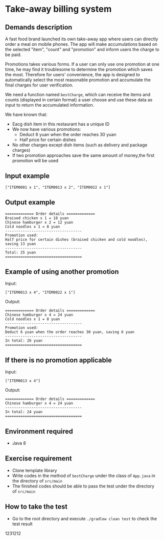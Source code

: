 # Take-away billing system

## Demands description

A fast food brand launched its own take-away app where users can directly order a meal on mobile phones. The app will make accumulations based on the selected "item", "count" and "promotion" and inform users the charge to be paid.

Promotions takes various forms. If a user can only use one promotion at one time, he may find it troublesome to determine the promotion which saves the most. Therefore for users' convenience, the app is designed to automatically select the most reasonable promotion and accumulate the final charges for user verification.

We need a function named `bestCharge`, which can receive the items and counts (displayed in certain format) a user choose and use these data as input to return the accumulated information.

We have known that:

- Eacg dish item in this restaurant has a unique ID
- We now have various promotions:
  - Deduct 6 yuan when the order reaches 30 yuan
  - Half price for certain dishes
- No other charges except dish items (such as delivery and package charges)
- If two promotion approaches save the same amount of money,the first promotion will be used

Input example
-------

```
["ITEM0001 x 1", "ITEM0013 x 2", "ITEM0022 x 1"]
```

Output example
-------

```
============= Order details =============
Braised chicken x 1 = 18 yuan
Chinese hamburger x 2 = 12 yuan
Cold noodles x 1 = 8 yuan
-----------------------------------
Promotion used:
Half price for certain dishes (braised chicken and cold noodles), saving 13 yuan
-----------------------------------
Total: 25 yuan
===================================
```

Example of using another promotion
------------------

Input:

```
["ITEM0013 x 4", "ITEM0022 x 1"]
```


Output:

```
============= Order details =============
Chinese hamburger x 4 = 24 yuan
Cold noodles x 1 = 8 yuan
-----------------------------------
Promotion used:
Deduct 6 yuan when the order reaches 30 yuan, saving 6 yuan
-----------------------------------
In total: 26 yuan
===================================
```

If there is no promotion applicable
---------------

Input:

```
["ITEM0013 x 4"]
```

Output:

```
============= Order details =============
Chinese hamburger x 4 = 24 yuan
-----------------------------------
In total: 24 yuan
===================================
```


## Environment required
- Java 8

## Exercise requirement

- Clone template library
- Write codes in the method of `bestCharge` under the class of `App.java` in the directory of `src/main`
- The finished codes should be able to pass the test under the directory of `src/main`

## How to take the test
- Go to the root directory and execute `./gradlew clean test` to check the test result

1231212